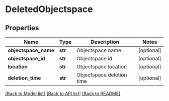 # DeletedObjectspace

## Properties
Name | Type | Description | Notes
------------ | ------------- | ------------- | -------------
**objectspace_name** | **str** | Objectspace name | [optional] 
**objectspace_id** | **str** | Objectspace id | [optional] 
**location** | **str** | Objectspace location | [optional] 
**deletion_time** | **str** | Objectspace deletion time | [optional] 

[[Back to Model list]](../README.md#documentation-for-models) [[Back to API list]](../README.md#documentation-for-api-endpoints) [[Back to README]](../README.md)


